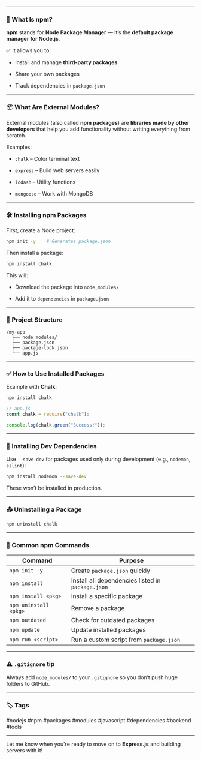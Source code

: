 
---

### 🧠 What Is npm?

**npm** stands for **Node Package Manager** — it’s the **default package manager for Node.js**.

✅ It allows you to:

- Install and manage **third-party packages**
    
- Share your own packages
    
- Track dependencies in `package.json`
    

---

### 📦 What Are External Modules?

External modules (also called **npm packages**) are **libraries made by other developers** that help you add functionality without writing everything from scratch.

Examples:

- `chalk` – Color terminal text
    
- `express` – Build web servers easily
    
- `lodash` – Utility functions
    
- `mongoose` – Work with MongoDB
    

---

### 🛠️ Installing npm Packages

First, create a Node project:

```bash
npm init -y    # Generates package.json
```

Then install a package:

```bash
npm install chalk
```

This will:

- Download the package into `node_modules/`
    
- Add it to `dependencies` in `package.json`
    

---

### 📁 Project Structure

```
/my-app
  ├── node_modules/
  ├── package.json
  ├── package-lock.json
  └── app.js
```

---

### ✅ How to Use Installed Packages

Example with **Chalk**:

```bash
npm install chalk
```

```js
// app.js
const chalk = require("chalk");

console.log(chalk.green("Success!"));
```

---

### 🧪 Installing Dev Dependencies

Use `--save-dev` for packages used only during development (e.g., `nodemon`, `eslint`):

```bash
npm install nodemon --save-dev
```

These won’t be installed in production.

---

### 📤 Uninstalling a Package

```bash
npm uninstall chalk
```

---

### 🧹 Common npm Commands

|Command|Purpose|
|---|---|
|`npm init -y`|Create `package.json` quickly|
|`npm install`|Install all dependencies listed in `package.json`|
|`npm install <pkg>`|Install a specific package|
|`npm uninstall <pkg>`|Remove a package|
|`npm outdated`|Check for outdated packages|
|`npm update`|Update installed packages|
|`npm run <script>`|Run a custom script from `package.json`|

---

### ⚠️ `.gitignore` tip

Always add `node_modules/` to your `.gitignore` so you don’t push huge folders to GitHub.

---

### 🏷️ Tags

#nodejs #npm #packages #modules #javascript #dependencies #backend #tools

---

Let me know when you're ready to move on to **Express.js** and building servers with it!